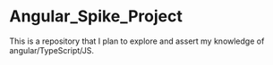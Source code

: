 # Angular_Spike_Project
This is a repository that I plan to explore and assert my knowledge of angular/TypeScript/JS.
